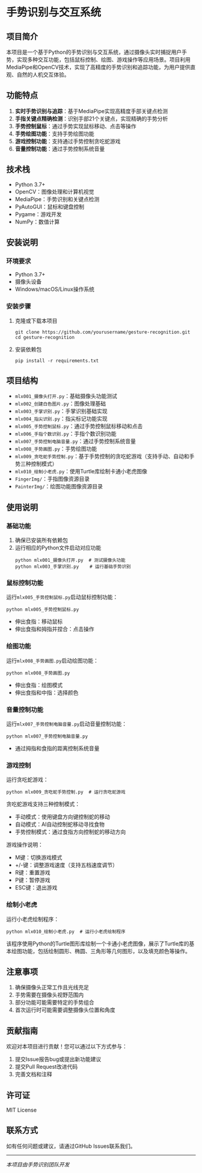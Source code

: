 # 手势识别与交互系统

## 项目简介
本项目是一个基于Python的手势识别与交互系统，通过摄像头实时捕捉用户手势，实现多种交互功能，包括鼠标控制、绘图、游戏操作等应用场景。项目利用MediaPipe和OpenCV技术，实现了高精度的手势识别和追踪功能，为用户提供直观、自然的人机交互体验。

## 功能特点
1. **实时手势识别与追踪**：基于MediaPipe实现高精度手部关键点检测
2. **手指关键点精确检测**：识别手部21个关键点，实现精确的手势分析
3. **手势控制鼠标**：通过手势实现鼠标移动、点击等操作
4. **手势绘图功能**：支持手势绘图功能
5. **游戏控制功能**：支持通过手势控制贪吃蛇游戏
6. **音量控制功能**：通过手势控制系统音量

## 技术栈
- Python 3.7+
- OpenCV：图像处理和计算机视觉
- MediaPipe：手势识别和关键点检测
- PyAutoGUI：鼠标和键盘控制
- Pygame：游戏开发
- NumPy：数值计算

## 安装说明

### 环境要求
- Python 3.7+
- 摄像头设备
- Windows/macOS/Linux操作系统

### 安装步骤
1. 克隆或下载本项目
   ```
   git clone https://github.com/yourusername/gesture-recognition.git
   cd gesture-recognition
   ```

2. 安装依赖包
   ```
   pip install -r requirements.txt
   ```

## 项目结构
- `mlx001_摄像头打开.py`：基础摄像头功能测试
- `mlx002_创建白色图片.py`：图像处理基础
- `mlx003_手掌识别.py`：手掌识别基础实现
- `mlx004_指尖识别.py`：指尖标记功能实现
- `mlx005_手势控制鼠标.py`：通过手势控制鼠标移动和点击
- `mlx006_手指个数识别.py`：手指个数识别功能
- `mlx007_手势控制电脑音量.py`：通过手势控制系统音量
- `mlx008_手势画图.py`：手势绘图功能
- `mlx009_贪吃蛇手势控制.py`：基于手势控制的贪吃蛇游戏（支持手动、自动和手势三种控制模式）
- `mlx010_绘制小老虎.py`：使用Turtle库绘制卡通小老虎图像
- `FingerImg/`：手指图像资源目录
- `PainterImg/`：绘图功能图像资源目录

## 使用说明

### 基础功能
1. 确保已安装所有依赖包
2. 运行相应的Python文件启动对应功能
   ```
   python mlx001_摄像头打开.py  # 测试摄像头功能
   python mlx003_手掌识别.py    # 运行基础手势识别
   ```

### 鼠标控制功能
运行`mlx005_手势控制鼠标.py`启动鼠标控制功能：
```
python mlx005_手势控制鼠标.py
```
- 伸出食指：移动鼠标
- 伸出食指和拇指并捏合：点击操作

### 绘图功能
运行`mlx008_手势画图.py`启动绘图功能：
```
python mlx008_手势画图.py
```
- 伸出食指：绘图模式
- 伸出食指和中指：选择颜色

### 音量控制功能
运行`mlx007_手势控制电脑音量.py`启动音量控制功能：
```
python mlx007_手势控制电脑音量.py
```
- 通过拇指和食指的距离控制系统音量

### 游戏控制
运行贪吃蛇游戏：
```
python mlx009_贪吃蛇手势控制.py  # 运行贪吃蛇游戏
```

贪吃蛇游戏支持三种控制模式：
- 手动模式：使用键盘方向键控制蛇的移动
- 自动模式：AI自动控制蛇移动寻找食物
- 手势控制模式：通过食指方向控制蛇的移动方向

游戏操作说明：
- M键：切换游戏模式
- +/-键：调整游戏速度（支持五档速度调节）
- R键：重置游戏
- P键：暂停游戏
- ESC键：退出游戏

### 绘制小老虎
运行小老虎绘制程序：
```
python mlx010_绘制小老虎.py  # 运行小老虎绘制程序
```

该程序使用Python的Turtle图形库绘制一个卡通小老虎图像，展示了Turtle库的基本绘图功能，包括绘制圆形、椭圆、三角形等几何图形，以及填充颜色等操作。

## 注意事项
1. 确保摄像头正常工作且光线充足
2. 手势需要在摄像头视野范围内
3. 部分功能可能需要特定的手势组合
4. 首次运行时可能需要调整摄像头位置和角度

## 贡献指南
欢迎对本项目进行贡献！您可以通过以下方式参与：
1. 提交Issue报告bug或提出新功能建议
2. 提交Pull Request改进代码
3. 完善文档和注释

## 许可证
MIT License

## 联系方式
如有任何问题或建议，请通过GitHub Issues联系我们。

---

*本项目由手势识别团队开发*
